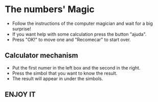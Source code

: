 # The numbers' Magic

- Follow the instructions of the computer magician and wait for a big surprise!
- If you want help with some calculation press the button "ajuda".
- Press "OK!" to move one and "Recomecar" to start over.

## Calculator mechanism
- Put the first numer in the left box and the second in the right.
- Press the simbol that you want to know the result. 
- The result will appear in under the simbols.

## **ENJOY IT**
